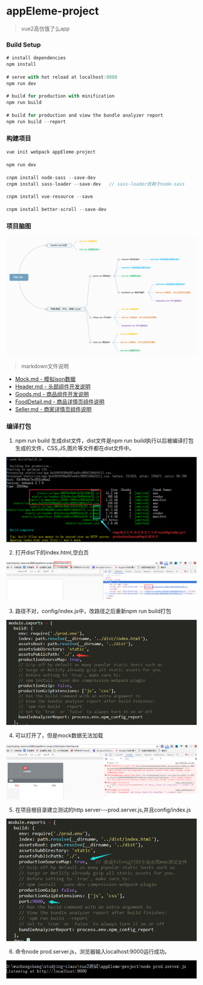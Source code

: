 # appEleme-project

> vue2高仿饿了么app

### Build Setup

```javascript
# install dependencies
npm install

# serve with hot reload at localhost:8080
npm run dev

# build for production with minification
npm run build

# build for production and view the bundle analyzer report
npm run build --report

```
### 构建项目

```javascript
vue init webpack appEleme-project

npm run dev

cnpm install node-sass --save-dev
cnpm install sass-loader --save-dev   // sass-loader依赖于node-sass

cnpm install vue-resource --save

cnpm install better-scroll --save-dev

```
### 项目脑图
![image](https://github.com/ccyinghua/appEleme-project/blob/master/resource/readme/vue.png?raw=true)

> markdown文件说明

- [Mock.md - 模拟json数据](https://github.com/ccyinghua/appEleme-project/blob/master/01-Mock.md)
- [Header.md - 头部组件开发说明](https://github.com/ccyinghua/appEleme-project/blob/master/02-Header.md)
- [Goods.md - 商品组件开发说明](https://github.com/ccyinghua/appEleme-project/blob/master/03-Goods.md)
- [FoodDetail.md - 商品详情页组件说明](https://github.com/ccyinghua/appEleme-project/blob/master/04-FoodDetail.md)
- [Seller.md - 商家详情页组件说明](https://github.com/ccyinghua/appEleme-project/blob/master/05-Seller.md)

### 编译打包

1. npm run build  生成dist文件，dist文件是npm run build执行以后被编译打包生成的文件，CSS,JS,图片等文件都在dist文件中。

![image](https://github.com/ccyinghua/appEleme-project/blob/master/resource/readme/build/build-img01.png?raw=true)

2. 打开dist下的index.html,空白页

![image](https://github.com/ccyinghua/appEleme-project/blob/master/resource/readme/build/build-img02.png?raw=true)

3. 路径不对，config/index.js中，改路径之后重新npm run build打包

![image](https://github.com/ccyinghua/appEleme-project/blob/master/resource/readme/build/build-img03.png?raw=true)
   
4. 可以打开了，但是mock数据无法加载

![image](https://github.com/ccyinghua/appEleme-project/blob/master/resource/readme/build/build-img04.png?raw=true)

5. 在项目根目录建立测试的http server---prod.server.js,并且config/index.js

![image](https://github.com/ccyinghua/appEleme-project/blob/master/resource/readme/build/build-img05.png?raw=true)

6. 命令node prod.server.js，浏览器输入localhost:9000运行成功。

![image](https://github.com/ccyinghua/appEleme-project/blob/master/resource/readme/build/build-img06.png?raw=true)
